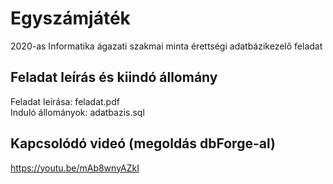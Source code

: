 # Egyszámjáték
2020-as Informatika ágazati szakmai minta érettségi adatbázikezelő feladat

## Feladat leírás és kiindó állomány
Feladat leírása: feladat.pdf  
Induló állományok: adatbazis.sql

## Kapcsolódó videó (megoldás dbForge-al)
https://youtu.be/mAb8wnyAZkI